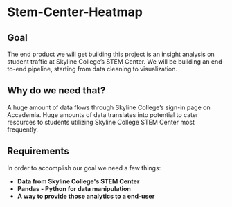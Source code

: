 # Stem-Center-Heatmap
<h2>Goal</h2>
<p>The end product we will get building this project is an insight analysis on student traffic at Skyline College’s STEM Center. We will be building an end-to-end pipeline, starting from data cleaning to visualization.</p>

<h2>Why do we need that?</h2>
<p>A huge amount of data flows through Skyline College’s sign-in page on Accademia. Huge amounts of data translates into potential to cater resources to students utilizing Skyline College STEM Center most frequently. </p>

<h2>Requirements</h2>
<p>In order to accomplish our goal we need a few things:</p>
<b>
<ul>
  <li>Data from Skyline College's STEM Center</li>
  <li>Pandas - Python for data manipulation</li>
  <li>A way to provide those analytics to a end-user</li>
</ul>
</b>
